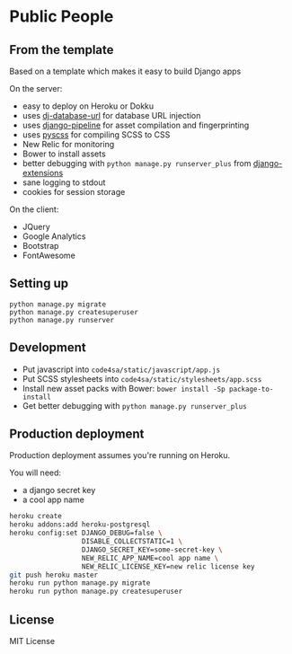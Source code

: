 Public People
=============

From the template
-------------------

Based on a template which makes it easy to build Django apps

On the server:

* easy to deploy on Heroku or Dokku
* uses [dj-database-url](https://crate.io/packages/dj-database-url/) for database URL injection
* uses [django-pipeline](https://django-pipeline.readthedocs.org/en/latest/) for asset compilation and fingerprinting
* uses [pyscss](http://pyscss.readthedocs.org/en/latest/) for compiling SCSS to CSS
* New Relic for monitoring
* Bower to install assets
* better debugging with ``python manage.py runserver_plus`` from [django-extensions](http://django-extensions.readthedocs.org/en/latest/)
* sane logging to stdout
* cookies for session storage

On the client:

* JQuery
* Google Analytics
* Bootstrap
* FontAwesome

Setting up
----------

```
python manage.py migrate
python manage.py createsuperuser
python manage.py runserver
```

Development
-----------

* Put javascript into ``code4sa/static/javascript/app.js``
* Put SCSS stylesheets into ``code4sa/static/stylesheets/app.scss``
* Install new asset packs with Bower: ``bower install -Sp package-to-install``
* Get better debugging with ``python manage.py runserver_plus``

Production deployment
---------------------

Production deployment assumes you're running on Heroku.

You will need:

* a django secret key
* a cool app name

```bash
heroku create
heroku addons:add heroku-postgresql
heroku config:set DJANGO_DEBUG=false \
                  DISABLE_COLLECTSTATIC=1 \
                  DJANGO_SECRET_KEY=some-secret-key \
                  NEW_RELIC_APP_NAME=cool app name \
                  NEW_RELIC_LICENSE_KEY=new relic license key
git push heroku master
heroku run python manage.py migrate
heroku run python manage.py createsuperuser
```

License
-------

MIT License
